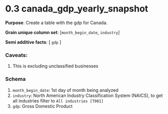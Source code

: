 # 0.3 canada_gdp_yearly_snapshot

**Purpose**: Create a table with the gdp for Canada.

**Grain unique column set**: [`month_begin_date`, `industry`]

**Semi additive facts**: [ `gdp` ]

### Caveats:
1. This is excluding unclassified businesses

### Schema
1. `month_begin_date`: 1st day of month being analyzed
2. `industry`: North American Industry Classification System (NAICS), to get all industries filter to `All industries [T001]`
4. `gdp`: Gross Domestic Product